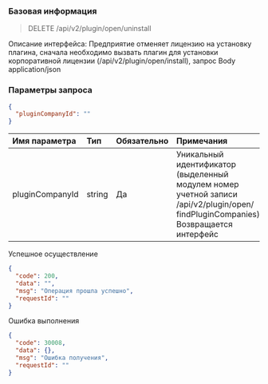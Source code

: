 ### Базовая информация

> DELETE /api/v2/plugin/open/uninstall

Описание интерфейса: Предприятие отменяет лицензию на установку плагина, сначала необходимо вызвать плагин для установки корпоративной лицензии (/api/v2/plugin/open/install), запрос Body application/json

### Параметры запроса

```json
{
  "pluginCompanyId": ""
}
```

|Имя параметра|Тип|Обязательно|Примечания|
|:----| :-- | :-- | :--- |
| pluginCompanyId | string | Да | Уникальный идентификатор (выделенный модулем номер учетной записи /api/v2/plugin/open/ findPluginCompanies) Возвращается интерфейс |

Успешное осуществление

```json
{
  "code": 200,
  "data": "",
  "msg": "Операция прошла успешно",
  "requestId": ""
}
```

Ошибка выполнения

```json
{
  "code": 30008,
  "data": {},
  "msg": "Ошибка получения",
  "requestId": ""
}
```

